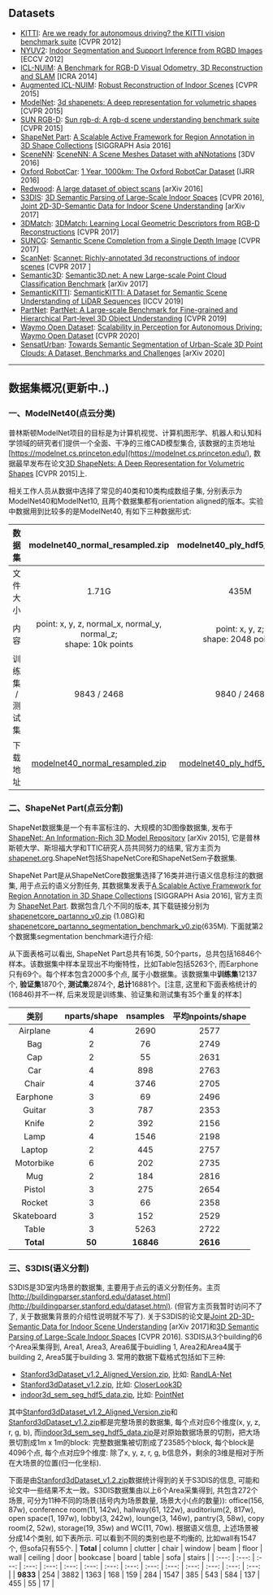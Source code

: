 ## Datasets
- [KITTI](http://www.cvlibs.net/datasets/kitti/):  [Are we ready for autonomous driving? the KITTI vision benchmark suite](http://www.cvlibs.net/publications/Geiger2012CVPR.pdf) [CVPR 2012]
- [NYUV2](https://cs.nyu.edu/~silberman/datasets/nyu_depth_v2.html): [Indoor Segmentation and Support Inference
from RGBD Images](https://www.microsoft.com/en-us/research/wp-content/uploads/2016/11/shkf_eccv2012.pdf) [ECCV 2012]
- [ICL-NUIM](https://www.doc.ic.ac.uk/~ahanda/VaFRIC/iclnuim.html): [A Benchmark for RGB-D Visual Odometry, 3D Reconstruction and SLAM](http://mural.maynoothuniversity.ie/8309/1/JM-Benchmark-2014.pdf) [ICRA 2014]
- [Augmented ICL-NUIM](http://redwood-data.org/indoor/dataset.html): [Robust Reconstruction of Indoor Scenes](https://www.researchgate.net/profile/Vladlen_Koltun/publication/279751165_Robust_Reconstruction_of_Indoor_Scenes/links/5599867708ae5d8f393633dc/Robust-Reconstruction-of-Indoor-Scenes.pdf) [CVPR 2015]
- [ModelNet](https://modelnet.cs.princeton.edu): [3d shapenets: A deep representation for volumetric shapes](https://www.cv-foundation.org/openaccess/content_cvpr_2015/papers/Wu_3D_ShapeNets_A_2015_CVPR_paper.pdf) [CVPR 2015]
- [SUN RGB-D](http://rgbd.cs.princeton.edu/challenge.html): [Sun rgb-d: A rgb-d scene understanding benchmark suite](https://www.cv-foundation.org/openaccess/content_cvpr_2015/papers/Song_SUN_RGB-D_A_2015_CVPR_paper.pdf) [CVPR 2015]
- [ShapeNet Part](https://cs.stanford.edu/~ericyi/project_page/part_annotation/index.html): [A Scalable Active Framework for Region Annotation in 3D Shape Collections](https://www-cs.stanford.edu/~ericyi/papers/part_annotation_16_small.pdf) [SIGGRAPH Asia 2016]
- [SceneNN](http://103.24.77.34/scenenn/home/): [SceneNN: A Scene Meshes Dataset with aNNotations](https://www.researchgate.net/profile/Binh-Son_Hua/publication/311758430_SceneNN_A_Scene_Meshes_Dataset_with_aNNotations/links/5a6078300f7e9bfbc3f753f4/SceneNN-A-Scene-Meshes-Dataset-with-aNNotations.pdf) [3DV 2016]
- [Oxford RobotCar](https://robotcar-dataset.robots.ox.ac.uk/): [1 Year, 1000km: The Oxford RobotCar Dataset](https://robotcar-dataset.robots.ox.ac.uk/images/robotcar_ijrr.pdf) [IJRR 2016]
- [Redwood](http://redwood-data.org/3dscan/): [A large dataset of object scans](https://arxiv.org/pdf/1602.02481.pdf) [arXiv 2016]
- [S3DIS](http://buildingparser.stanford.edu/dataset.html): [3D Semantic Parsing of Large-Scale Indoor Spaces](https://openaccess.thecvf.com/content_cvpr_2016/papers/Armeni_3D_Semantic_Parsing_CVPR_2016_paper.pdf) [CVPR 2016], [Joint 2D-3D-Semantic Data for Indoor Scene Understanding](https://arxiv.org/pdf/1702.01105.pdf) [arXiv 2017]
- [3DMatch](http://3dmatch.cs.princeton.edu/): [3DMatch: Learning Local Geometric Descriptors from RGB-D Reconstructions](https://arxiv.org/pdf/1603.08182.pdf) [CVPR 2017]
- [SUNCG](https://sscnet.cs.princeton.edu/): [Semantic Scene Completion from a Single Depth Image](https://openaccess.thecvf.com/content_cvpr_2017/papers/Song_Semantic_Scene_Completion_CVPR_2017_paper.pdf) [CVPR 2017]
- [ScanNet](http://www.scan-net.org/): [Scannet: Richly-annotated 3d reconstructions of indoor scenes](http://openaccess.thecvf.com/content_cvpr_2017/papers/Dai_ScanNet_Richly-Annotated_3D_CVPR_2017_paper.pdf) [CVPR 2017 ]
- [Semantic3D](http://www.semantic3d.net/): [Semantic3D.net: A new Large-scale Point Cloud Classification Benchmark](https://arxiv.org/pdf/1704.03847.pdf) [arXiv 2017]
- [SemanticKITTI](http://semantic-kitti.org/): [SemanticKITTI: A Dataset for Semantic Scene Understanding of LiDAR Sequences](https://arxiv.org/pdf/1904.01416.pdf) [ICCV 2019]
- [PartNet](https://cs.stanford.edu/~kaichun/partnet/): [PartNet: A Large-scale Benchmark for Fine-grained and
Hierarchical Part-level 3D Object Understanding](https://arxiv.org/pdf/1812.02713.pdf) [CVPR 2019]
- [Waymo Open Dataset](https://github.com/waymo-research/waymo-open-dataset): [Scalability in Perception for Autonomous Driving: Waymo Open Dataset](https://openaccess.thecvf.com/content_CVPR_2020/papers/Sun_Scalability_in_Perception_for_Autonomous_Driving_Waymo_Open_Dataset_CVPR_2020_paper.pdf) [CVPR 2020]
- [SensatUrban](https://github.com/QingyongHu/SensatUrban): [Towards Semantic Segmentation of Urban-Scale 3D Point Clouds: A Dataset, Benchmarks and Challenges](https://arxiv.org/pdf/2009.03137.pdf) [arXiv 2020]

<hr />

## 数据集概况(更新中..)
### 一、ModelNet40(点云分类)
普林斯顿ModelNet项目的目标是为计算机视觉、计算机图形学、机器人和认知科学领域的研究者们提供一个全面、干净的三维CAD模型集合, 该数据的主页地址[https://modelnet.cs.princeton.edu](https://modelnet.cs.princeton.edu/), 数据最早发布在论文[3D ShapeNets: A Deep Representation for Volumetric Shapes](https://people.csail.mit.edu/khosla/papers/cvpr2015_wu.pdf) [CVPR 2015]上.

相关工作人员从数据中选择了常见的40类和10类构成数组子集, 分别表示为ModelNet40和ModelNet10, 且两个数据集都有orientation  aligned的版本。实验中数据用到比较多的是ModelNet40, 有如下三种数据形式:

| 数据集 | modelnet40_normal_resampled.zip | modelnet40_ply_hdf5_2048.zip | ModelNet40.zip |
| :---: | :---: | :---: | :---: |
| 文件大小 | 1.71G | 435M | 2.04G |
| 内容 | point: x, y, z, normal_x, normal_y, normal_z;  <br /> shape: 10k points | point: x, y, z;  <br /> shape: 2048 points | off格式, 具体参考[这里](https://segeval.cs.princeton.edu/public/off_format.html) | 
| 训练集 / 测试集 | 9843 / 2468 | 9840 / 2468 | 9844 / 2468 |
| 下载地址 | [modelnet40_normal_resampled.zip](https://shapenet.cs.stanford.edu/media/modelnet40_normal_resampled.zip) | [modelnet40_ply_hdf5_2048.zip](https://shapenet.cs.stanford.edu/media/modelnet40_ply_hdf5_2048.zip) | [ModelNet40.zip](http://modelnet.cs.princeton.edu/ModelNet40.zip) |

### 二、ShapeNet Part(点云分割)
ShapeNet数据集是一个有丰富标注的、大规模的3D图像数据集, 发布于[ShapeNet: An Information-Rich 3D Model Repository](https://arxiv.org/pdf/1512.03012.pdf) [arXiv 2015], 它是普林斯顿大学、斯坦福大学和TTIC研究人员共同努力的结果, 官方主页为[shapenet.org](https://www.shapenet.org/).ShapeNet包括ShapeNetCore和ShapeNetSem子数据集.

ShapeNet Part是从ShapeNetCore数据集选择了16类并进行语义信息标注的数据集, 用于点云的语义分割任务, 其数据集发表于[A Scalable Active Framework for Region Annotation in 3D Shape Collections](https://www-cs.stanford.edu/~ericyi/papers/part_annotation_16_small.pdf) [SIGGRAPH Asia 2016], 官方主页为 [ShapeNet Part](https://cs.stanford.edu/~ericyi/project_page/part_annotation/index.html). 数据包含几个不同的版本, 其下载链接分别为[shapenetcore_partanno_v0.zip](https://shapenet.cs.stanford.edu/ericyi/shapenetcore_partanno_v0.zip) (1.08G)和[shapenetcore_partanno_segmentation_benchmark_v0.zip](https://shapenet.cs.stanford.edu/ericyi/shapenetcore_partanno_segmentation_benchmark_v0.zip)(635M). 下面就第2个数据集segmentation benchmark进行介绍:

从下面表格可以看出, ShapeNet Part总共有16类, 50个parts，总共包括16846个样本。该数据集中样本呈现出不均衡特性，比如Table包括5263个, 而Earphone只有69个。每个样本包含2000多个点, 属于小数据集。该数据集中**训练集**12137个, **验证集**1870个, **测试集**2874个, **总计**16881个。[注意, 这里和下面表格统计的(16846)并不一样, 后来发现是训练集、验证集和测试集有35个重复的样本]

| 类别 | nparts/shape | nsamples | 平均npoints/shape |
| :---: | :---: | :---: | :---: |
| Airplane | 4 | 2690 | 2577 |
| Bag | 2 | 76 | 2749 |
| Cap | 2 | 55 | 2631 |
| Car | 4 | 898 | 2763 |
| Chair | 4 | 3746 | 2705 |
| Earphone | 3 | 69 | 2496 |
| Guitar | 3 | 787 | 2353 |
| Knife | 2 | 392 | 2156 |
| Lamp | 4 | 1546 | 2198 |
| Laptop | 2 | 445 | 2757 |
| Motorbike | 6 | 202 | 2735 |
| Mug | 2 | 184 | 2816 |
| Pistol | 3 | 275 | 2654 |
| Rocket | 3 | 66 | 2358 |
| Skateboard | 3 | 152 | 2529 |
| Table | 3 | 5263 | 2722 |
| **Total** | **50** | **16846** | **2616** |


### 三、S3DIS(语义分割)
S3DIS是3D室内场景的数据集, 主要用于点云的语义分割任务。主页[http://buildingparser.stanford.edu/dataset.html](http://buildingparser.stanford.edu/dataset.html). (但官方主页我暂时访问不了了, 关于数据集背景的介绍性说明就不写了). 关于S3DIS的论文是[Joint 2D-3D-Semantic Data for Indoor Scene Understanding](https://arxiv.org/pdf/1702.01105.pdf) [arXiv 2017]和[3D Semantic Parsing of Large-Scale Indoor Spaces](http://svl.stanford.edu/assets/papers/3D_Semantic_Parsing.pdf) [CVPR 2016]. S3DIS从3个building的6个Area采集得到, Area1, Area3, Area6属于buidling 1, Area2和Area4属于building 2, Area5属于building 3. 常用的数据下载格式包括如下三种:
- [Stanford3dDataset_v1.2_Aligned_Version.zip](https://docs.google.com/forms/d/e/1FAIpQLScDimvNMCGhy_rmBA2gHfDu3naktRm6A8BPwAWWDv-Uhm6Shw/viewform?c=0&w=1), 比如: [RandLA-Net](https://github.com/QingyongHu/RandLA-Net)
- [Stanford3dDataset_v1.2.zip](https://docs.google.com/forms/d/e/1FAIpQLScDimvNMCGhy_rmBA2gHfDu3naktRm6A8BPwAWWDv-Uhm6Shw/viewform?c=0&w=1), 比如: [CloserLook3D](https://github.com/zeliu98/CloserLook3D/tree/master/pytorch)
- [indoor3d_sem_seg_hdf5_data.zip](https://shapenet.cs.stanford.edu/media/indoor3d_sem_seg_hdf5_data.zip), 比如: [PointNet](https://github.com/charlesq34/pointnet)

其中[Stanford3dDataset_v1.2_Aligned_Version.zip](https://docs.google.com/forms/d/e/1FAIpQLScDimvNMCGhy_rmBA2gHfDu3naktRm6A8BPwAWWDv-Uhm6Shw/viewform?c=0&w=1)和[Stanford3dDataset_v1.2.zip](https://docs.google.com/forms/d/e/1FAIpQLScDimvNMCGhy_rmBA2gHfDu3naktRm6A8BPwAWWDv-Uhm6Shw/viewform?c=0&w=1)都是完整场景的数据集, 每个点对应6个维度(x, y, z, r, g, b), 而[indoor3d_sem_seg_hdf5_data.zip](https://shapenet.cs.stanford.edu/media/indoor3d_sem_seg_hdf5_data.zip)是对原始数据场景的切割，把大场景切割成1m x 1m的block: 完整数据集被切割成了23585个block, 每个block是4096个点, 每个点对应9个维度: 除了x, y, z, r, g, b信息外，剩余的3维是相对于所在大场景的位置(归一化坐标).

下面是由[Stanford3dDataset_v1.2.zip](https://docs.google.com/forms/d/e/1FAIpQLScDimvNMCGhy_rmBA2gHfDu3naktRm6A8BPwAWWDv-Uhm6Shw/viewform?c=0&w=1)数据统计得到的关于S3DIS的信息, 可能和论文中一些结果不太一致。S3DIS数据集由以上6个Area采集得到, 共包含272个场景, 可分为11种不同的场景(括号内为场景数量, 场景大小(点的数量)): office(156, 87w), conference room(11, 142w), hallway(61, 122w), auditorium(2, 817w), open
space(1, 197w), lobby(3, 242w), lounge(3, 146w), pantry(3, 58w), copy room(2, 52w), storage(19, 35w) and WC(11, 70w). 根据语义信息, 上述场景被分成14个类别, 如下表所示. 可以看到不同的类别也是不均衡的, 比如wall有1547个, 但sofa只有55个.
| **Total** | column | clutter | chair | window | beam | floor | wall | ceiling | door | bookcase | board | table | sofa | stairs |
| :---: | :---: | :---: | :---: | :---: | :---: | :---: | :---: | :---: | :---: | :---: | :---: | :---: | :---: | :---: |
| **9833** | 254 | 3882 | 1363 | 168 | 159 | 284 | 1547 | 385 | 543 | 584 | 137 | 455 | 55 | 17 |